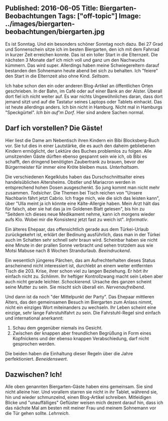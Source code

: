 Published: 2016-06-05
Title: Biergarten-Beobachtungen
Tags: ["off-topic"]
Image: ../images/biergarten-beobachtungen/biergarten.jpg
---
Es ist Sonntag. Und ein besonders schöner Sonntag noch dazu. Bei 27 Grad und Sonnenschein sitze ich im besten Biergarten, den ich mit dem Fahrrad in kurzer Zeit erreichen konnte. Das ist ein toller Start in die Elternzeit. Die nächsten 3 Monate darf ich mich voll und ganz um den Nachwuchs kümmern. Das wird super. Allerdings haben meine Schwiegereltern darauf bestanden den Sohnemann heute abend bei sich zu behalten. Ich "feiere" den Start in die Elternzeit also ohne Kind. *Seltsam*. 

Ich habe schon den ein oder anderen Blog-Artikel an öffentlichen Orten geschrieben. In der Bahn, im Café oder auf einer Bank an der Alster. Überall dort fiel ich nicht weiter auf. Es war nichts Ungewöhnliches daran, dass dort jemand sitzt und auf die Tastatur seines Laptops oder Tablets einhackt. Das ist heute allerdings anders. Ich bin nicht in Hamburg. Nicht mal in Hamburgs "Speckgürtel". *Ich bin auf'm Dorf*. Hier sind andere Sachen normal<!-- Read More -->.

## Darf ich vorstellen? Die Gäste!
Hier liest die Dame am Nebentisch ihren Kindern ein Bibi Blocksberg-Buch vor. Sie tut dies in einer Lautstärke, die es auch den daheim gebliebenen Kindern ermöglicht, der Lektüre des Buches problemlos zu folgen. Alle umsitzenden Gäste dürften ebenso gespannt sein wie ich, ob Bibi es schafft, den dringend benötigten Zaubertrank zu brauen, bevor der Bürgermeister für immer eine Kröte bleiben muss. *Unterhaltsam*.

Die verschiedenen Kegelklubs haben das Durschschnittsalter eines handelsüblichen Altersheims. Obstler und Mariacron werden in entsprechend hohen Dosen ausgeschenkt. So jung kommt man nicht mehr zusammen. *Todsicher*. Die Themen bei Tisch reichen von "Unsere Nachbarin fährt jetzt Cabrio. Ich frage mich,  wie die sich das leisten kann", über "Ulla meint ja ich könnte eine Kälte-Allergie haben. Mein Arzt hält das für falsch, aber sie hat das ja im Goldenen Blatt gelesen", bis hin zu "Seitdem ich dieses neue Medikament nehme, kann ich morgens wieder aufs Klo. Wobei mir die Konsistenz jetzt fast zu weich ist". *Informativ*.

Ein älteres Ehepaar, das offensichtlich gerade aus dem Türkei-Urlaub zurückgekehrt ist, erklärt der Bedinung ausführlich, dass man in der Türkei auch im Schatten sehr schnell sehr braun wird. Scheinbar haben sie nicht eine Minute in der prallen Sonne verbracht und sehen trotzdem aus wie Motsi Mabuse nach 8 Wochen Strandurlaub. *Beeindruckend*.

Ein wesentlich jüngeres Pärchen, das am Aufrechterhalten dieses Status anscheinend nicht interessiert ist, durchlebt an einem weiter entfernten Tisch die 203. Krise, ihrer schon viel zu langen Beziehung. Er hört ihr einfach nicht zu. *Schlimm*. Ihr heftiger Kontrollzwang macht sein Leben aber auch nicht gerade leichter. *Schockierend*. Ursache des ganzen scheint seine Mutter zu sein. Sie mischt sich überall ein. *Nervenaufreibend*.

Und dann ist da noch "der Mittelpunkt der Party". Das Ehepaar mittleren Alters, das den gemeinsamen Besuch im Biergarten zum Anlass nimmt, nicht ein einziges Wort miteinanders zu wechseln. Ihr Leben scheint eine einzige, sehr lange Fahrstuhlfahrt zu sein. Die Fahrstuhl-Regel sind einfach und international anerkannt:

1. Schau dem gegenüber niemals ins Gesicht.
1. Zwischen der knappen aber freundlichen Begrüßung in Form eines Kopfnickens und der ebenso knappen Verabschiedung, darf nicht gesprochen werden.

Die beiden haben die Einhaltung dieser Regeln über die Jahre perfektioniert. *Beneidenswert*.

## Dazwischen? Ich!
Alle oben genannten Biergarten-Gäste haben eins gemeinsam. Sie sind nicht alleine hier. Und vorallem starren sie nicht in ihr Tablet, während sie, hin und wieder schmunzelnd, einen Blog-Artikel schreiben. Mitleidigen Blicke und "unauffälliges" Geflüster weisen mich dezent darauf hin, dass ich das nächste Mal am besten mit meiner Frau und meinem Sohnemann vor die Tür gehen sollte. *Lehrreich*.
